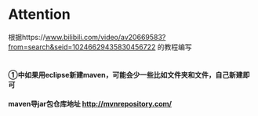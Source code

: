 Attention
======
根据https://www.bilibili.com/video/av20669583?from=search&seid=10246629435830456722 的教程编写<br><br>
#### ①中如果用eclipse新建maven，可能会少一些比如文件夹和文件，自己新建即可<br>
#### maven导jar包仓库地址 http://mvnrepository.com/
